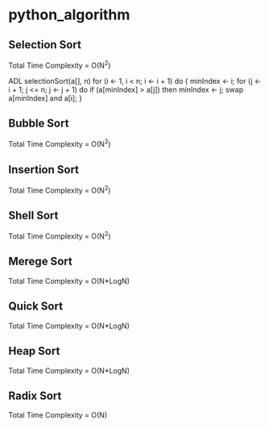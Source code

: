 # python_algorithm
## Selection Sort
Total Time Complexity = O(N<sup>2</sup>)

ADL
selectionSort(a[], n)
  for (i <- 1, i < n; i <- i + 1) do {
    minIndex <- i;
    for (j <- i + 1; j <= n; j <- j + 1) do
      if (a[minIndex] > a[j]) then
        minIndex <- j;
    swap a[minIndex] and a[i];
  }

## Bubble Sort
Total Time Complexity = O(N<sup>2</sup>)

## Insertion Sort
Total Time Complexity = O(N<sup>2</sup>)

## Shell Sort
Total Time Complexity = O(N<sup>2</sup>)

## Merege Sort
Total Time Complexity = O(N*LogN)

## Quick Sort
Total Time Complexity = O(N*LogN)

## Heap Sort
Total Time Complexity = O(N*LogN)

## Radix Sort
Total Time Complexity = O(N)
